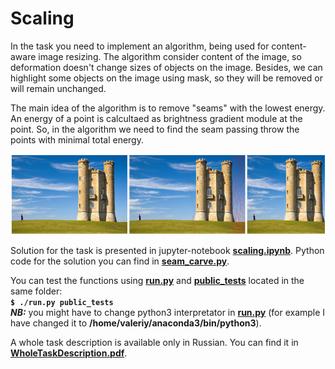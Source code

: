 # Scaling

In the task you need to implement an algorithm, being used for content-aware image resizing. The algorithm consider content of the image, so deformation doesn't change sizes of objects on the image. Besides, we can highlight some objects on the image using mask, so they will be removed or will remain unchanged.

The main idea of the algorithm is to remove "seams" with the lowest energy. An energy of a point is calcultaed as brightness gradient module at the point. So, in the algorithm we need to find the seam passing throw the points with minimal total energy.

![ContentAwareResizingExample.png](ContentAwareResizingExample.png)

Solution for the task is presented in jupyter-notebook **[scaling.ipynb](scaling.ipynb)**. Python code for the solution you can find in **[seam_carve.py](seam_carve.py)**.

You can test the functions using **[run.py](run.py)** and **[public_tests](public_tests)** located in the same folder: \
**`$ ./run.py public_tests`** \
***NB:*** you might have to change python3 interpretator in **[run.py](run.py)** (for example I have changed it to **/home/valeriy/anaconda3/bin/python3**).

A whole task description is available only in Russian. You can find it in **[WholeTaskDescription.pdf](WholeTaskDescription.pdf)**.
